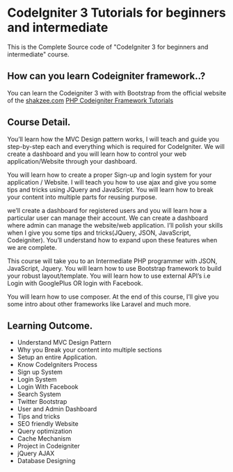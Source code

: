 

# CodeIgniter 3 Tutorials for beginners and intermediate
This is the Complete Source code of "CodeIgniter 3 for beginners and intermediate" course.

## How can you learn Codeigniter framework..?
You can learn the Codeigniter 3 with with Bootstrap from the official website of the [shakzee.com](https://www.shakzee.com/) [PHP Codeigniter Framework Tutorials](https://www.shakzee.com/courses/codeigniter-3-for-beginners-and-intermediate/)

## Course Detail.
You’ll learn how the MVC Design pattern works, I will teach and guide you step-by-step each and everything which is required for CodeIgniter. We will create a dashboard and you will learn how to control your web application/Website through your dashboard.

You will learn how to create a proper Sign-up and login system for your application / Website. I will teach you how to use ajax and give you some tips and tricks using JQuery and JavaScript. You will learn how to break your content into multiple parts for reusing purpose.

we’ll create a dashboard for registered users and you will learn how a particular user can manage their account.
We can create a dashboard where admin can manage the website/web application.
I’ll polish your skills when I give you some tips and tricks(JQuery, JSON, JavaScript, Codeigniter).
You’ll understand how to expand upon these features when we are complete.

This course will take you to an Intermediate PHP programmer with JSON, JavaScript, Jquery. You will learn how to use Bootstrap framework to build your robust layout/template. You will learn how to use external API’s i.e Login with GooglePlus OR login with Facebook.

You will learn how to use composer. At the end of this course, I’ll give you some intro about other frameworks like Laravel and much more.

## Learning Outcome.
- Understand MVC Design Pattern
- Why you Break your content into multiple sections
- Setup an entire Application.
- Know CodeIgniters Process
- Sign up System
- Login System
- Login With Facebook
- Search System
- Twitter Bootstrap
- User and Admin Dashboard
- Tips and tricks
- SEO friendly Website
- Query optimization
- Cache Mechanism
- Project in Codeigniter
- jQuery AJAX
- Database Designing



